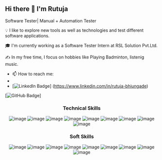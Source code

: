 ## Hi there 👋 I'm Rutuja

Software Tester| Manual + Automation Tester

💡  I like to explore new tools as well as technologies and test different software applications.

🎓  I'm currently working as a Software Tester Intern at RSL Solution Pvt.Ltd.

✍️  In my free time, I focus on hobbies like Playing Badminton, listenig music.




- 📫 How to reach me:
- 
- [![LinkedIn Badge](https://img.shields.io/badge/LinkedIn--informational?style=flat&logo=linkedin&logoColor=blue&color=blue)] (https://www.linkedin.com/in/rutuja-bhiungade)

[![GitHub Badge](https://img.shields.io/badge/GitHub--informational?style=flat&logo=github&logoColor=white&color=blue)]

 <h3 align='center'> Technical Skills </h3>
<div align='center' style="display: flex, width:20px">


![image](https://github.com/RutujaBhiungade/RutujaBhiungade/assets/131977595/7c53f79c-5b78-43ce-a929-4499a6783091)
![image](https://github.com/RutujaBhiungade/RutujaBhiungade/assets/131977595/3d459d53-94f3-46f7-803b-4003e75fdee9)
![image](https://github.com/RutujaBhiungade/RutujaBhiungade/assets/131977595/03a19861-eb20-4571-9328-e9d380f6abe1)
![image](https://github.com/RutujaBhiungade/RutujaBhiungade/assets/131977595/f3ec094b-3ac7-47c2-b16a-0752048c0433)
![image](https://github.com/RutujaBhiungade/RutujaBhiungade/assets/131977595/24f27f89-a7b7-4728-84ab-84e1a64a6943)
![image](https://github.com/RutujaBhiungade/RutujaBhiungade/assets/131977595/4211d8b8-377c-44c9-bc66-d8f4aed503b5)
![image](https://github.com/RutujaBhiungade/RutujaBhiungade/assets/131977595/9223cbb2-d9ab-4e55-8fea-4d7aecf053c5)
      ![image](https://github.com/RutujaBhiungade/RutujaBhiungade/assets/131977595/6c57b559-573b-4d05-92f2-8dcede8b44e9)
      ![image](https://github.com/RutujaBhiungade/RutujaBhiungade/assets/131977595/b8d9445f-a0da-4870-953a-98e6a0de42cc)
      
  <h3 align='center'> Soft Skills</h3>
<div align='center' style="display: flex, width:20px">


 ![image](https://github.com/RutujaBhiungade/RutujaBhiungade/assets/131977595/b16bb9a5-32d0-4e5d-b06e-aa4e1bf4e820)
![image](https://github.com/RutujaBhiungade/RutujaBhiungade/assets/131977595/b14c6ff3-95f8-4895-8855-c67c93b01427)
![image](https://github.com/RutujaBhiungade/RutujaBhiungade/assets/131977595/99ffef7d-87ec-424e-864b-da31eb122f23)
![image](https://github.com/RutujaBhiungade/RutujaBhiungade/assets/131977595/303dc105-26d8-404b-b37d-9347ce929927)
![image](https://github.com/RutujaBhiungade/RutujaBhiungade/assets/131977595/296f1c8f-8839-4f10-b50e-1f3666edd680)
![image](https://github.com/RutujaBhiungade/RutujaBhiungade/assets/131977595/06c7808b-be56-4bb2-9301-913965f0c8d4)
![image](https://github.com/RutujaBhiungade/RutujaBhiungade/assets/131977595/efdd9272-afab-4884-accf-38d7bfdeba77)
![image](https://github.com/RutujaBhiungade/RutujaBhiungade/assets/131977595/41bdee41-6372-4381-b050-31097d2a436f)
![image](https://github.com/RutujaBhiungade/RutujaBhiungade/assets/131977595/6313fb19-dbc8-407c-9b98-dbf5a524511b)







